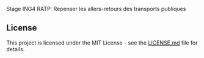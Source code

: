 Stage ING4 RATP: Repenser les allers-retours des transports publiques

## License

This project is licensed under the MIT License - see the [LICENSE.md](LICENSE.md) file for details.